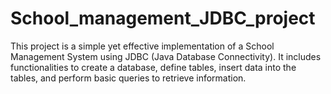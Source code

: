 # School_management_JDBC_project
This project is a simple yet effective implementation of a School Management System using JDBC (Java Database Connectivity). It includes functionalities to create a database, define tables, insert data into the tables, and perform basic queries to retrieve information.
